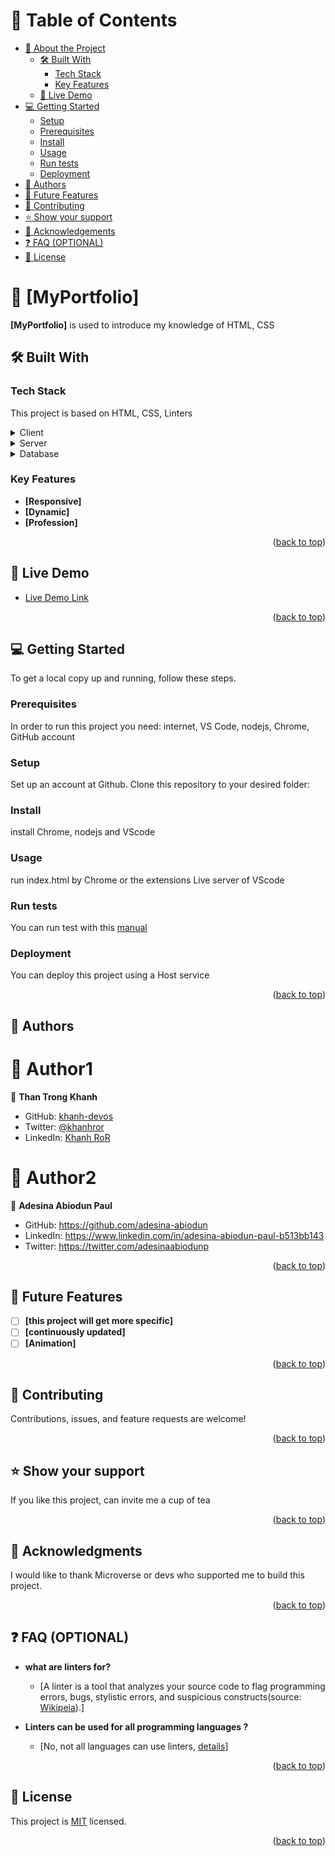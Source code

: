<a name="readme-top"></a>

<!-- TABLE OF CONTENTS -->

# 📗 Table of Contents

- [📖 About the Project](#about-project)
  - [🛠 Built With](#built-with)
    - [Tech Stack](#tech-stack)
    - [Key Features](#key-features)
  - [🚀 Live Demo](#live-demo)
- [💻 Getting Started](#getting-started)
  - [Setup](#setup)
  - [Prerequisites](#prerequisites)
  - [Install](#install)
  - [Usage](#usage)
  - [Run tests](#run-tests)
  - [Deployment](#deployment)
- [👥 Authors](#authors)
- [🔭 Future Features](#future-features)
- [🤝 Contributing](#contributing)
- [⭐️ Show your support](#support)
- [🙏 Acknowledgements](#acknowledgements)
- [❓ FAQ (OPTIONAL)](#faq)
- [📝 License](#license)

<!-- PROJECT DESCRIPTION -->

# 📖 [MyPortfolio] <a name="about-project"></a>

**[MyPortfolio]** is used to introduce my knowledge of HTML, CSS

## 🛠 Built With <a name="built-with"></a>

### Tech Stack <a name="tech-stack"></a>
This project is based on HTML, CSS, Linters 

<details>
  <summary>Client</summary>
  <ul>
    <li><a href="https://developer.mozilla.org/en-US/docs/Glossary/HTML5">Html5</a></li>
    <li><a href="https://developer.mozilla.org/en-US/docs/Web/CSS">CSS</a></li>
    <li><a href="https://github.com/microverseinc/linters-config">Linters</a></li>
  </ul>
</details>

<details>
  <summary>Server</summary>
  <ul>
    <li><a href="">None</a></li>
  </ul>
</details>

<details>
<summary>Database</summary>
  <ul>
    <li><a href="">None</a></li>
  </ul>
</details>

<!-- Features -->

### Key Features <a name="key-features"></a>

- **[Responsive]**
- **[Dynamic]**
- **[Profession]**

<p align="right">(<a href="#readme-top">back to top</a>)</p>

<!-- LIVE DEMO -->

## 🚀 Live Demo <a name="live-demo"></a>

- [Live Demo Link](https://khanh-devos.github.io/MyPortfolio/)

<p align="right">(<a href="#readme-top">back to top</a>)</p>

<!-- GETTING STARTED -->

## 💻 Getting Started <a name="getting-started"></a>

To get a local copy up and running, follow these steps.

### Prerequisites
In order to run this project you need: internet, VS Code, nodejs, Chrome, GitHub account

### Setup
Set up an account at Github.
Clone this repository to your desired folder:

### Install
install Chrome, nodejs and VScode

### Usage
run index.html by Chrome or the extensions Live server of VScode

### Run tests 
You can run test with this [manual](https://github.com/microverseinc/linters-config/tree/master/html-css)  

### Deployment
You can deploy this project using a Host service

<p align="right">(<a href="#readme-top">back to top</a>)</p>

<!-- AUTHORS -->

## 👥 Authors <a name="authors"></a>
 
# 👤 Author1

👤 **Than Trong Khanh**

- GitHub: [khanh-devos](https://github.com/khanh-devos)
- Twitter: [@khanhror](https://twitter.com/home?lang=en)
- LinkedIn: [Khanh RoR](https://www.linkedin.com/in/khanh-than-trong-3b4344246/)

# 👤 Author2
👤 **Adesina Abiodun Paul**

- GitHub: https://github.com/adesina-abiodun
- LinkedIn: https://www.linkedin.com/in/adesina-abiodun-paul-b513bb143
- Twitter: https://twitter.com/adesinaabiodunp

<p align="right">(<a href="#readme-top">back to top</a>)</p>

<!-- FUTURE FEATURES -->
## 🔭 Future Features <a name="future-features"></a>

- [ ] **[this project will get more specific]**
- [ ] **[continuously updated]**
- [ ] **[Animation]**

<p align="right">(<a href="#readme-top">back to top</a>)</p>

<!-- CONTRIBUTING -->

## 🤝 Contributing <a name="contributing"></a>

Contributions, issues, and feature requests are welcome!

<p align="right">(<a href="#readme-top">back to top</a>)</p>

<!-- SUPPORT -->

## ⭐️ Show your support <a name="support"></a>

If you like this project, can invite me a cup of tea

<p align="right">(<a href="#readme-top">back to top</a>)</p>

<!-- ACKNOWLEDGEMENTS -->

## 🙏 Acknowledgments <a name="acknowledgements"></a>

I would like to thank Microverse or devs who supported me to build this project. 

<p align="right">(<a href="#readme-top">back to top</a>)</p>

## ❓ FAQ (OPTIONAL) <a name="faq"></a>

- **what are linters for?**

  - [A linter is a tool that analyzes your source code to flag programming errors, bugs, stylistic errors, and suspicious constructs(source: [Wikipeia](https://www.linkedin.com/in/khanh-than-trong-3b4344246/)).]

- **Linters can be used for all programming languages ?**

  - [No, not all languages can use linters, [details](https://github.com/microverseinc/linters-config)]

<p align="right">(<a href="#readme-top">back to top</a>)</p>

<!-- LICENSE -->

## 📝 License <a name="license"></a>

This project is [MIT](./MIT.md) licensed.

<p align="right">(<a href="#readme-top">back to top</a>)</p>

